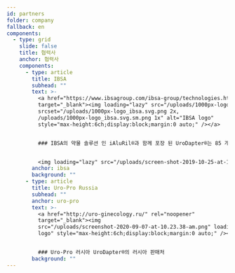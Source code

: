 ```yaml
---
id: partners
folder: company
fallback: en
components:
  - type: grid
    slide: false
    title: 협력사
    anchor: 협력사
    components:
      - type: article
        title: IBSA
        subhead: ""
        text: >-
          <a href="https://www.ibsagroup.com/ibsa-group/technologies.html" rel="noopener"
          target="_blank"><img loading="lazy" src="/uploads/1000px-logo_ibsa.svg.sm.png"
          srcset="/uploads/1000px-logo_ibsa.svg.png 2x,
          /uploads/1000px-logo_ibsa.svg.sm.png 1x" alt="IBSA logo"
          style="max-height:6ch;display:block;margin:0 auto;" /></a>


          ### IBSA의 약물 솔루션 인 iAluRil®과 함께 포장 된 UroDapter®는 85 개국에서 iAluadapter®라는 이름으로 제공됩니다.


          <img loading="lazy" src="/uploads/screen-shot-2019-10-25-at-11.30.43-am.png" alt="IBSA iAluadapter®" style="width:100%;display:block;margin:0 auto;" />
        anchor: ibsa
        background: ""
      - type: article
        title: Uro-Pro Russia
        subhead: ""
        anchor: uro-pro
        text: >-
          <a href="http://uro-ginecology.ru/" rel="noopener"
          target="_blank"><img
          src="/uploads/screenshot-2020-09-07-at-10.23.38-am.png" loading="lazy" alt="Uro-Pro
          logo" style="max-height:6ch;display:block;margin:0 auto;" /></a>


          ### Uro-Pro 러시아 UroDapter®의 러시아 판매처
        background: ""
---
```

